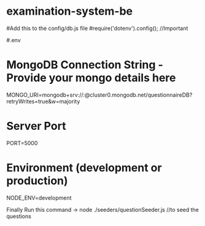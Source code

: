 # examination-system-be

#Add this to the config/db.js file
#require('dotenv').config(); //Important

#.env
# MongoDB Connection String - Provide your mongo details here
MONGO_URI=mongodb+srv://<username>:<password>@cluster0.mongodb.net/questionnaireDB?retryWrites=true&w=majority

# Server Port
PORT=5000

# Environment (development or production)
NODE_ENV=development

Finally Run this command -> node ./seeders/questionSeeder.js //to seed the questions
